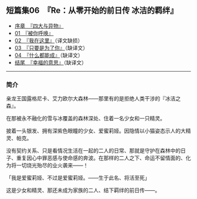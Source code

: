 ## 短篇集06　『Re：从零开始的前日传 冰洁的羁绊』

- [序章　『四大与异物』](00.html)
- [01　『被你呼唤』](01.html)
- [02　『我在这里』](02.html)（译文缺损）
- [03　『只要是为了你』](03.html)（缺译文）
- [04　『什么都能成』](04.html)（缺译文）
- [结尾　『幸福的意思』](05.html)（缺译文）

------

### 简介

亲龙王国露格尼卡、艾力欧尔大森林——那里有的是拒绝人类干涉的『冰洁之森』。

在那被永不融化的雪与冰覆盖的森林深处、住着一名少女和一只精灵。

披着一头银发、拥有深紫色眼瞳的少女、爱蜜莉娅。因隐情以小猫姿态示人的大精灵、帕克。

没有契约关系、只是看情况生活在一起的二人的日常、那就是守护在森林中的日子、重复因心中罪恶感与使命感的奔波。在那样的二人之下、命运不留情面的、化为将一切烧光殆尽的业火袭来——！

「我是爱蜜莉娅、不过是爱蜜莉娅。——生于此名、将活至死」

这是少女和精灵、那还未成为家族的二人、结下羁绊的前日传——。

